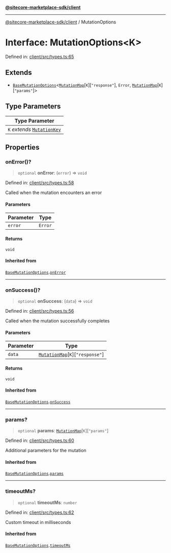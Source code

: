 [**@sitecore-marketplace-sdk/client**](../README.md)

***

[@sitecore-marketplace-sdk/client](../README.md) / MutationOptions

# Interface: MutationOptions\<K\>

Defined in: [client/src/types.ts:65](https://github.com/Sitecore/marketplace-sdk/blob/main/packages/client/src/types.ts#L65)

## Extends

- [`BaseMutationOptions`](BaseMutationOptions.md)\<[`MutationMap`](MutationMap.md)\[`K`\]\[`"response"`\], `Error`, [`MutationMap`](MutationMap.md)\[`K`\]\[`"params"`\]\>

## Type Parameters

| Type Parameter |
| ------ |
| `K` *extends* [`MutationKey`](../type-aliases/MutationKey.md) |

## Properties

### onError()?

> `optional` **onError**: (`error`) => `void`

Defined in: [client/src/types.ts:58](https://github.com/Sitecore/marketplace-sdk/blob/main/packages/client/src/types.ts#L58)

Called when the mutation encounters an error

#### Parameters

| Parameter | Type |
| ------ | ------ |
| `error` | `Error` |

#### Returns

`void`

#### Inherited from

[`BaseMutationOptions`](BaseMutationOptions.md).[`onError`](BaseMutationOptions.md#onerror)

***

### onSuccess()?

> `optional` **onSuccess**: (`data`) => `void`

Defined in: [client/src/types.ts:56](https://github.com/Sitecore/marketplace-sdk/blob/main/packages/client/src/types.ts#L56)

Called when the mutation successfully completes

#### Parameters

| Parameter | Type |
| ------ | ------ |
| `data` | [`MutationMap`](MutationMap.md)\[`K`\]\[`"response"`\] |

#### Returns

`void`

#### Inherited from

[`BaseMutationOptions`](BaseMutationOptions.md).[`onSuccess`](BaseMutationOptions.md#onsuccess)

***

### params?

> `optional` **params**: [`MutationMap`](MutationMap.md)\[`K`\]\[`"params"`\]

Defined in: [client/src/types.ts:60](https://github.com/Sitecore/marketplace-sdk/blob/main/packages/client/src/types.ts#L60)

Additional parameters for the mutation

#### Inherited from

[`BaseMutationOptions`](BaseMutationOptions.md).[`params`](BaseMutationOptions.md#params)

***

### timeoutMs?

> `optional` **timeoutMs**: `number`

Defined in: [client/src/types.ts:62](https://github.com/Sitecore/marketplace-sdk/blob/main/packages/client/src/types.ts#L62)

Custom timeout in milliseconds

#### Inherited from

[`BaseMutationOptions`](BaseMutationOptions.md).[`timeoutMs`](BaseMutationOptions.md#timeoutms)
